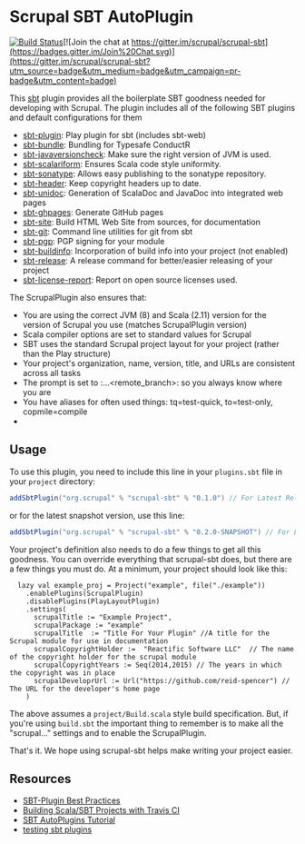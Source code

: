 # Scrupal SBT AutoPlugin

[![Build Status](https://travis-ci.org/scrupal/scrupal-sbt.svg)](https://travis-ci.org/scrupal/scrupal-sbt)[![Join the chat at https://gitter.im/scrupal/scrupal-sbt](https://badges.gitter.im/Join%20Chat.svg)](https://gitter.im/scrupal/scrupal-sbt?utm_source=badge&utm_medium=badge&utm_campaign=pr-badge&utm_content=badge)

This [sbt](https://github.com/sbt/sbt) plugin provides all the boilerplate SBT goodness needed for developing with
Scrupal. The plugin includes all of the following SBT plugins and default configurations for them

* [sbt-plugin](https://github.com/playframework/playframework/tree/master/framework/src/sbt-plugin): Play plugin for sbt (includes sbt-web)
* [sbt-bundle](https://github.com/sbt/sbt-bundle): Bundling for Typesafe ConductR
* [sbt-javaversioncheck](https://github.com/sbt/sbt-javaversioncheck): Make sure the right version of JVM is used.
* [sbt-scalariform](https://github.com/sbt/sbt-scalariform): Ensures Scala code style uniformity.
* [sbt-sonatype](https://github.com/sbt/sbt-sonatype): Allows easy publishing to the sonatype repository.
* [sbt-header](https://github.com/sbt/sbt-header): Keep copyright headers up to date. 
* [sbt-unidoc](https://github.com/sbt/sbt-unidoc): Generation of ScalaDoc and JavaDoc into integrated web pages
* [sbt-ghpages](https://github.com/sbt/sbt-ghpages): Generate GitHub pages
* [sbt-site](https://github.com/sbt/sbt-site): Build HTML Web Site from sources, for documentation 
* [sbt-git](https://github.com/sbt/sbt-git): Command line utilities for git from sbt
* [sbt-pgp](https://github.com/sbt/sbt-pgp): PGP signing for your module
* [sbt-buildinfo](https://github.com/sbt/sbt-buildinfo): Incorporation of build info into your project (not enabled)
* [sbt-release](https://github.com/sbt/sbt-release): A release command for better/easier releasing of your project
* [sbt-license-report](https://github.com/sbt/sbt-license-report): Report on open source licenses used.

The ScrupalPlugin also ensures that:
* You are using the correct JVM (8) and Scala (2.11) version for the version of Scrupal you use (matches ScrupalPlugin version)
* Scala compiler options are set to standard values for Scrupal
* SBT uses the standard Scrupal project layout for your project (rather than the Play structure)
* Your project's organization, name, version, title, and URLs are consistent across all tasks
* The prompt is set to <name>:<branch>...<remote_branch>:<version> so you always know where you are
* You have aliases for often used things: tq=test-quick, to=test-only, copmile=compile
* 

## Usage

To use this plugin, you need to include this line in your `plugins.sbt` file in your `project` directory:
```scala
addSbtPlugin("org.scrupal" % "scrupal-sbt" % "0.1.0") // For Latest Released Version
```
or for the latest snapshot version, use this line:
```scala
addSbtPlugin("org.scrupal" % "scrupal-sbt" % "0.2.0-SNAPSHOT") // For Latest Development Version
```

Your project's definition also needs to do a few things to get all this goodness. You can override everything that
scrupal-sbt does, but there are a few things you must do. At a minimum, your project should look like this:
```
  lazy val example_proj = Project("example", file("./example"))
    .enablePlugins(ScrupalPlugin)
    .disablePlugins(PlayLayoutPlugin)
    .settings(
      scrupalTitle := "Example Project",
      scrupalPackage := "example"
      scrupalTitle  := "Title For Your Plugin" //A title for the Scrupal module for use in documentation
      scrupalCopyrightHolder :=  "Reactific Software LLC"  // The name of the copyright holder for the scrupal module
      scrupalCopyrightYears := Seq(2014,2015) // The years in which the copyright was in place
      scrupalDeveloprUrl := Url("https://github.com/reid-spencer") // The URL for the developer's home page
    )
```
The above assumes a `project/Build.scala` style build specification. But, if you're using `build.sbt` the important 
thing to remember is to make all the "scrupal..." settings and to enable the ScrupalPlugin.

That's it. We hope using scrupal-sbt helps make writing your project easier.

## Resources

- [SBT-Plugin Best Practices](http://www.scala-sbt.org/0.13/docs/Plugins-Best-Practices.html)
- [Building Scala/SBT Projects with Travis CI](http://docs.travis-ci.com/user/languages/scala/)
- [SBT AutoPlugins Tutorial](http://mukis.de/pages/sbt-autoplugins-tutorial/) 
- [testing sbt plugins](http://eed3si9n.com/testing-sbt-plugins)
